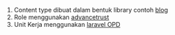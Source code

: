 1. Content type dibuat dalam bentuk library contoh [blog](https://github.com/bantenprov/laravel-blog-1)
2. Role menggunakan [advancetrust](https://github.com/bantenprov/advancetrust)
3. Unit Kerja menggunakan [laravel OPD](https://github.com/bantenprov/laravel-opd)
